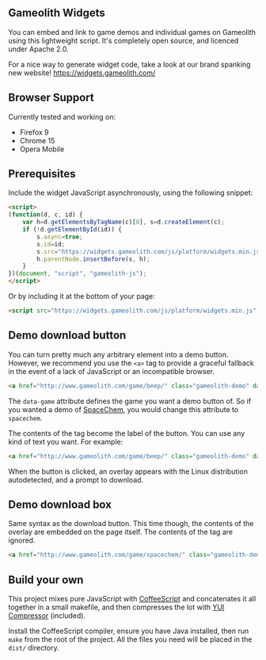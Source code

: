Gameolith Widgets
-----------------

You can embed and link to game demos and individual games on Gameolith using this lightweight script. It's completely open source, and licenced under Apache 2.0.

For a nice way to generate widget code, take a look at our brand spanking new website! https://widgets.gameolith.com/

Browser Support
---------------

Currently tested and working on:

  * Firefox 9
  * Chrome 15
  * Opera Mobile

Prerequisites
-------------

Include the widget JavaScript asynchronously, using the following snippet:

``` html
<script>
(function(d, c, id) {
	var h=d.getElementsByTagName(c)[0], s=d.createElement(c);
	if (!d.getElementById(id)) {
		s.async=true;
		s.id=id;
		s.src="https://widgets.gameolith.com/js/platform/widgets.min.js";
		h.parentNode.insertBefore(s, h);
	}
})(document, "script", "gameolith-js");
</script>
```

Or by including it at the bottom of your page:

``` html
<script src="https://widgets.gameolith.com/js/platform/widgets.min.js" id="gameolith-js"></script>
```

Demo download button
--------------------

You can turn pretty much any arbitrary element into a demo button. However, we recommend you use the `<a>` tag to provide a graceful fallback in the event of a lack of JavaScript or an incompatible browser.

``` html
<a href="http://www.gameolith.com/game/beep/" class="gameolith-demo" data-widget="button" data-game="beep">Try BEEP for GNU/Linux</a>
```

The `data-game` attribute defines the game you want a demo button of. So if you wanted a demo of [SpaceChem](http://www.gameolith.com/game/spacechem/), you would change this attribute to `spacechem`.

The contents of the tag become the label of the button. You can use any kind of text you want. For example:

``` html
<a href="http://www.gameolith.com/game/beep/" class="gameolith-demo" data-widget="button" data-game="beep">BEEP Linux Demo</a>
```

When the button is clicked, an overlay appears with the Linux distribution autodetected, and a prompt to download.

Demo download box
-----------------

Same syntax as the download button. This time though, the contents of the overlay are embedded on the page itself. The contents of the tag are ignored.

``` html
<a href="http://www.gameolith.com/game/spacechem/" class="gameolith-demo" data-widget="box" data-game="spacechem">Try SpaceChem for GNU/Linux</a>
```

Build your own
--------------

This project mixes pure JavaScript with [CoffeeScript](http://coffeescript.org) and concatenates it all together in a small makefile, and then compresses the lot with [YUI Compressor](http://developer.yahoo.com/yui/compressor/) (included).

Install the CoffeeScript compiler, ensure you have Java installed, then run `make` from the root of the project. All the files you need will be placed in the `dist/` directory.
